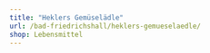 ```yaml
---
title: "Heklers Gemüselädle"
url: /bad-friedrichshall/heklers-gemueselaedle/
shop: Lebensmittel
---
```

